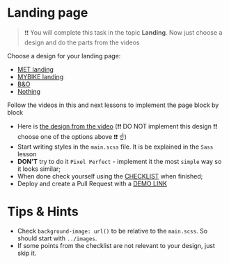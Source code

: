 # Landing page

> ❗❗ You will complete this task in the topic **Landing**.
> Now just choose a design and do the parts from the videos

Choose a design for your landing page:

-   [MET landing](https://www.figma.com/file/lSR1m42L9YwzQwzzxKwHpw/THE-MET)
-   [MYBIKE landing](https://www.figma.com/file/NZQAIydtHo5QkINyGLHNcq/BIKE-New-Version?node-id=0%3A1)
-   [B&O](https://www.figma.com/file/DtkQmQ797hk0nI4KfMi2Uq/BOSE-New-Version?type=design&node-id=6817-212&t=ZTV6Gl8NzaWkJ4FK-0)
-   [Nothing](https://www.figma.com/file/DtkQmQ797hk0nI4KfMi2Uq/BOSE-New-Version?type=design&node-id=6802-139&t=L7eKz5YKLN0m5WxR-0)

Follow the videos in this and next lessons to implement the page block by block

-   Here is [the design from the video](https://www.figma.com/file/DtkQmQ797hk0nI4KfMi2Uq/BOSE-New-Version?type=design&node-id=6703-88&t=L7eKz5YKLN0m5WxR-0) (❗❗ DO NOT implement this design ❗❗ choose one of the options above ❗❗ ☝️)
-   Start writing styles in the `main.scss` file. It is be explained in the `Sass` lesson
-   **DON'T** try to do it `Pixel Perfect` - implement it the most `simple` way so it looks similar;
-   When done check yourself using the [CHECKLIST](./checklist.md) when finished;
-   Deploy and create a Pull Request with a [DEMO LINK](https://<your_account>.github.io/layout_landing-page/)

# Tips & Hints

-   Check `background-image: url()` to be relative to the `main.scss`. So should start with `../images`.
-   If some points from the checklist are not relevant to your design, just skip it.
